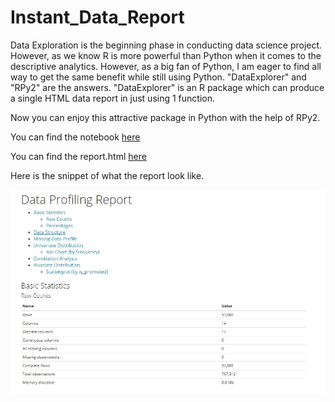 # Instant_Data_Report

Data Exploration is the beginning phase in conducting data science project. However, as we know R is more powerful than Python when it comes to the descriptive analytics. However, as a big fan of Python, I am eager to find all way to get the same benefit while still using Python. "DataExplorer" and "RPy2" are the answers. "DataExplorer" is an R package which can produce a single HTML data report in just using 1 function.


Now you can enjoy this attractive package in Python with the help of RPy2.


You can find the notebook [here](https://github.com/louisowen6/Instant_Data_Report/blob/master/Instant_Data_Report.ipynb)

You can find the report.html [here](https://github.com/louisowen6/Instant_Data_Report/blob/master/report.html)

Here is the snippet of what the report look like.

![alt text](https://github.com/louisowen6/Instant_Data_Report/blob/master/Data_Report_Snippet.JPG)
